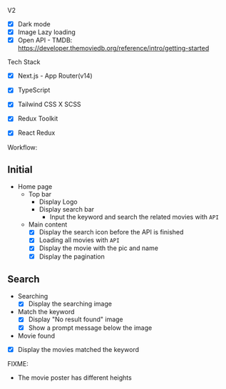 <!-- - TMDB
  - [x] API: https://developer.themoviedb.org/reference/intro/getting-started
- [x] Loading 動畫
- ~[x] 推薦分數~
- ~[x] 分數bar~
- ~[x] Table css layout~
  - ~[x] 顏色
  - ~[x] outline~
  - ~[x] 排序~
~[x] Link css~
- Dark mode
- [x] Lazy loading image
- [x] No scroll bar

- Easy to read
  - [x] Sticky table -->

V2
- [x] Dark mode
- [x] Image Lazy loading
- [X] Open API - TMDB: https://developer.themoviedb.org/reference/intro/getting-started

Tech Stack
- [X] Next.js - App Router(v14)
- [X] TypeScript
- [X] Tailwind CSS X SCSS
- [X] Redux Toolkit
- [X] React Redux


Workflow:

## Initial

- Home page
  - Top bar
    - Display Logo
    - Display search bar
      - Input the keyword and search the related movies with `API`
  - Main content
    - [X] Display the search icon before the API is finished
    - [x] Loading all movies with `API`
    - [x] Display the movie with the pic and name
    - [x] Display the pagination

## Search
- Searching 
  - [X] Display the searching image
- Match the keyword
  - [X] Display "No result found" image
  - [X] Show a prompt message below the image
-  Movie found
  - [X] Display the movies matched the keyword

FIXME:
- The movie poster has different heights
